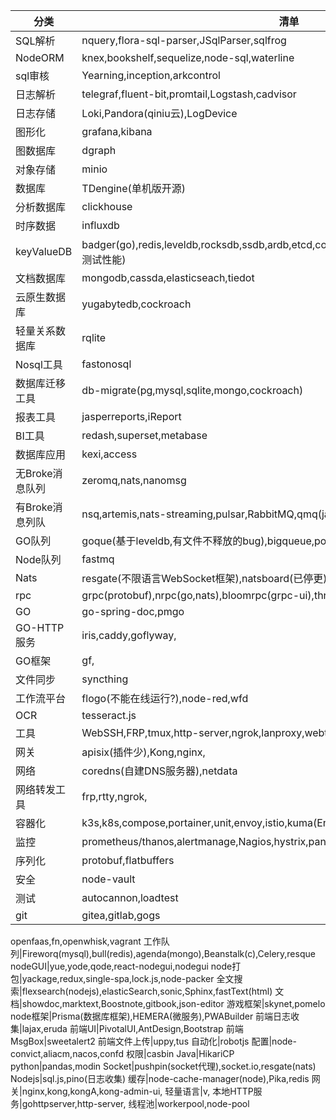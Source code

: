 分类|清单|
-|-|
SQL解析 |nquery,flora-sql-parser,JSqlParser,sqlfrog
NodeORM|knex,bookshelf,sequelize,node-sql,waterline
sql审核|Yearning,inception,arkcontrol
日志解析 |telegraf,fluent-bit,promtail,Logstash,cadvisor
日志存储|Loki,Pandora(qiniu云),LogDevice
图形化|grafana,kibana
图数据库|dgraph
对象存储|minio
数据库|TDengine(单机版开源)
分析数据库|clickhouse
时序数据|influxdb
keyValueDB|badger(go),redis,leveldb,rocksdb,ssdb,ardb,etcd,consul,tikv,codis,zookeeper,nutsdb(待测试性能)
文档数据库|mongodb,cassda,elasticseach,tiedot
云原生数据库|yugabytedb,cockroach
轻量关系数据库|rqlite
Nosql工具|fastonosql
数据库迁移工具|db-migrate(pg,mysql,sqlite,mongo,cockroach)
报表工具|jasperreports,iReport
BI工具|redash,superset,metabase
数据库应用|kexi,access
无Broke消息队列|zeromq,nats,nanomsg
有Broke消息列队|nsq,artemis,nats-streaming,pulsar,RabbitMQ,qmq(java)
GO队列|goque(基于leveldb,有文件不释放的bug),bigqueue,pogreb
Node队列|fastmq
Nats|resgate(不限语言WebSocket框架),natsboard(已停更),nats-rest-config-proxy
rpc|grpc(protobuf),nrpc(go,nats),bloomrpc(grpc-ui),thrift,netty,zyre
GO|go-spring-doc,pmgo
GO-HTTP服务|iris,caddy,goflyway,
GO框架|gf,
文件同步|syncthing
工作流平台|flogo(不能在线运行?),node-red,wfd
OCR|tesseract.js
工具|WebSSH,FRP,tmux,http-server,ngrok,lanproxy,webterminal
网关|apisix(插件少),Kong,nginx,
网络|coredns(自建DNS服务器),netdata
网络转发工具|frp,rtty,ngrok,
容器化|k3s,k8s,compose,portainer,unit,envoy,istio,kuma(Envoy),ambassador
监控|prometheus/thanos,alertmanage,Nagios,hystrix,pandora(nodejs),alinode(nodejs)
序列化|protobuf,flatbuffers
安全|node-vault
测试|autocannon,loadtest
git|gitea,gitlab,gogs
openfaas,fn,openwhisk,vagrant
工作队列|Fireworq(mysql),bull(redis),agenda(mongo),Beanstalk(c),Celery,resque
nodeGUI|yue,yode,qode,react-nodegui,nodegui
node打包|yackage,redux,single-spa,lock.js,node-packer
全文搜索|flexsearch(nodejs),elasticSearch,sonic,Sphinx,fastText(html)
文档|showdoc,marktext,Boostnote,gitbook,json-editor
游戏框架|skynet,pomelo
node框架|Prisma(数据库框架),HEMERA(微服务),PWABuilder
前端日志收集|lajax,eruda
前端UI|PivotalUI,AntDesign,Bootstrap
前端MsgBox|sweetalert2
前端文件上传|uppy,tus
自动化|robotjs
配置|node-convict,aliacm,nacos,confd
权限|casbin
Java|HikariCP
python|pandas,modin
Socket|pushpin(socket代理),socket.io,resgate(nats)
Nodejs|sql.js,pino(日志收集)
缓存|node-cache-manager(node),Pika,redis
网关|nginx,kong,kongA,kong-admin-ui,
轻量语言|v,
本地HTTP服务|gohttpserver,http-server,
线程池|workerpool,node-pool


